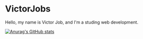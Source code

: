 # VictorJobs
Hello, my name is Victor Job, and I'm a studing web development.



[![Anurag's GitHub stats](https://github-readme-stats.vercel.app/api?username=victorjobs)](https://github.com/victorjobs/github-readme-stats)
